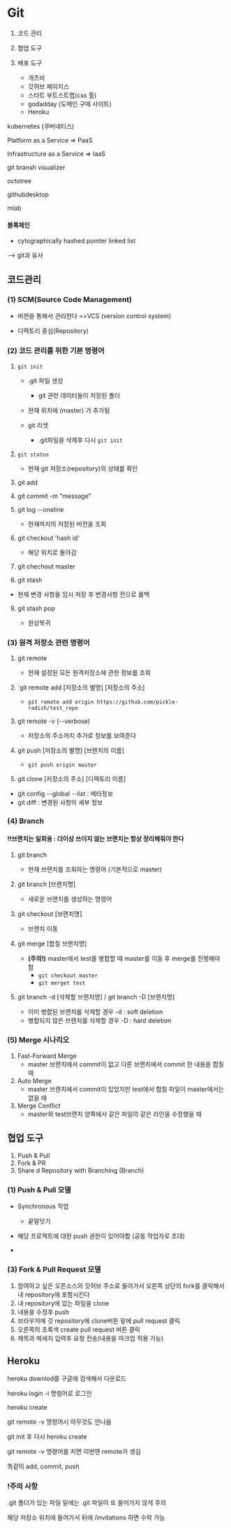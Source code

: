 # Git

1. 코드 관리
2. 협업 도구
3. 배포 도구

   - 개츠비
   - 깃허브 페이지스
   - 스타트 부트스트랩(css 툴)
   - godadday (도메인 구매 사이트)
   - Heroku

   



kubernetes (쿠버네티스)

Platform as a Service => PaaS

Infrastructure as a Service => IaaS

git bransh visualizer

octotree

githubdesktop

mlab



#### 블록체인

- cytographically hashed pointer linked list

--> git과 유사







## 코드관리

### (1) SCM(Source Code Management)

- 버젼을 통해서 관리한다 =>VCS (version control system)

- 디렉토리 중심(Repository)



### (2) 코드 관리를 위한 기본 명령어

1. `git init`

   - .git 파일 생성
     - git 관련 데이터들이 저장된 폴더
   - 현재 위치에 (master) 가 추가됨

   - git 리셋
     - .git파일을 삭제후 다시 `git init`

2. `git status`

   - 현재 git 저장소(repository)의 상태를 확인

3. git add

4. git commit -m "message"

5. git log --oneline

   -  현재까지의 저장된 버전을 조회

6. git checkout 'hash id'

   - 해당 위치로 돌아감

7. git chechout master

8.  git stash

   - 현재 변경 사항을 임시 저장 후 변경사항 전으로 롤백

9. git stash pop

   - 원상복귀

### (3) 원격 저장소 관련 명령어

1. git remote
   - 현재 설정된 모든 원격저장소에 관한 정보를 조회
2. `git remote add [저장소의 별명] [저장소의 주소]
   - `git remote add origin https://github.com/pickle-radish/test_repo`
3. git remote -v (--verbose)
   - 저장소의 주소까지 추가로 정보를 보여준다

4. git push [저장소의 별명] [브렌치의 이름]
   - `git push origin master`
5. git clone [저장소의 주소] [디렉토리 이름]



- git config --global --list  : 메타정보 
- git diff : 변경된 사항의 세부 정보



### (4) Branch

#### !!브랜치는 일회용 : 더이상 쓰이지 않는 브랜치는 항상 정리해줘야 한다

1. git branch 
   
   - 현재 브랜치를 조회하는 명령어 (기본적으로 master)
2. git branch [브랜치명] 
   
   - 새로운 브랜치를 생성하는 명령어
3. git checkout [브랜치명]
   
   - 브랜치 이동
4. git merge [합칠 브랜치명] 
   - **(주의!)**  master에서 test를 병합할 때 master를 이동 후 merge를 진행해야 함
     - `git checkout master`
     - `git merget test`

5. git branch -d [삭제할 브랜치명]   /   git branch -D [브랜치명]

   - 이미 병합된 브랜치를 삭제할 경우 -d : soft deletion
   - 병합되지 않은 브랜치를 삭제할 경우 -D : hard deletion

   

### (5) Merge 시나리오

1. Fast-Forward Merge
   - master 브랜치에서 commit이 없고 다른 브랜치에서  commit 한 내용을 합칠 때
2. Auto Merge
   - master 브랜치에서 commit이 있었지만 test에서 합칠 파일이 master에서는 없을 때
3. Merge Conflict
   - master와 test브랜치 양쪽에서 같은 파일의 같은 라인을 수정했을 때









## 협업 도구

1. Push & Pull
2. Fork & PR
3. Share d Repository with Branching (Branch)



### (1) Push & Pull 모델

- Synchronous 작업
  - 끝말잇기 

- 해당 프로젝트에 대한 push 권한이 있어야함 (공동 작업자로 초대)
- 

### (3) Fork & Pull Request 모델

1. 참여하고 싶은 오픈소스의 깃허브 주소로 들어가서 오른쪽 상단의 fork를 클릭해서 내 repository에 포함시킨다
2. 내 repository에 있는 파일을 clone
3. 내용을 수정후 push
4. 브라우저에 깃 repository에 clone버튼 밑에 pull request 클릭
5. 오른쪽의 초록색 create pull request 버튼 클릭
6. 제목과 메세지 입력후 요청 전송(내용을 마크업 적용 가능)







## Heroku

heroku downlod를 구글에 검색해서 다운로드

heroku login -i  명령어로 로그인

heroku create

git remote -v 명령어시 아무것도 안나옴

git init 후 다시 heroku create

git remote -v 명령어를 치면 이번엔 remote가 생김

똑같이 add, commit, push

















### !주의 사항

.git 폴더가 있는 파일 밑에는 .git 파일이 또 들어가지 않게 주의

해당 저장소 위치에 들어가서 뒤에 /invitations 하면 수락 가능









